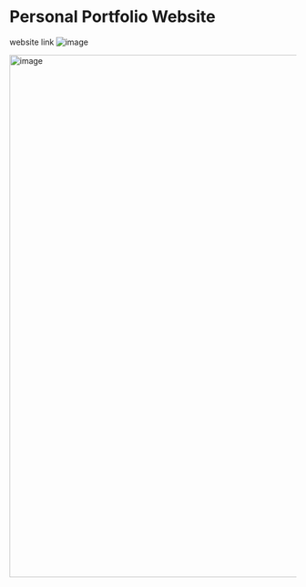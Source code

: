 # Personal Portfolio Website
website link ![image](https://github.com/SandeepMuthoju/codeclause_portfolio.io/assets/111652103/2ee97594-8019-42f7-9cb6-1f90fd9ffd25)



<img width="917" alt="image" src="https://github.com/SandeepMuthoju/codeclause_portfolio.io/assets/111652103/0a7563f2-a415-456e-a3b8-58d3ee9ceb52">

